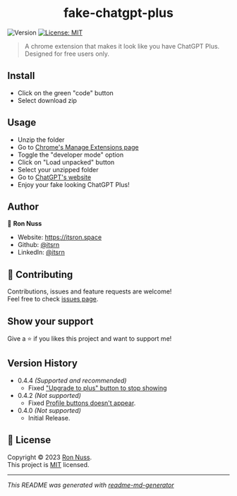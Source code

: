 <h1 align="center">fake-chatgpt-plus</h1>
<p>
  <img alt="Version" src="https://img.shields.io/badge/version-0.4.4-blue.svg?cacheSeconds=2592000" />
  <a href="https://github.com/itsrn/fake-chatgpt-plus/blob/main/LICENSE" target="_blank">
    <img alt="License: MIT" src="https://img.shields.io/badge/License-MIT-yellow.svg" />
  </a>
</p>

> A chrome extension that makes it look like you have ChatGPT Plus. Designed for free users only.

## Install
- Click on the green "code" button
- Select download zip

## Usage
- Unzip the folder
- Go to [Chrome's Manage Extensions page](chrome://extensions/)
- Toggle the "developer mode" option
- Click on "Load unpacked" button
- Select your unzipped folder
- Go to [ChatGPT's website](https://chat.openai.com)
- Enjoy your fake looking ChatGPT Plus!

## Author

👤 **Ron Nuss**

* Website: https://itsron.space
* Github: [@itsrn](https://github.com/itsrn)
* LinkedIn: [@itsrn](https://linkedin.com/in/itsrn)

## 🤝 Contributing

Contributions, issues and feature requests are welcome!<br />Feel free to check [issues page](https://github.com/itsrn/fake-chatgpt-plus/issues). 

## Show your support

Give a ⭐️ if you likes this project and want to support me!

## Version History
* 0.4.4 *(Supported and recommended)*
  *  Fixed ["Upgrade to plus" button to stop showing](https://github.com/itsrn/fake-chatgpt-plus/issues/3)
* 0.4.2 *(Not supported)*
    * Fixed [Profile buttons doesn't appear](https://github.com/itsrn/fake-chatgpt-plus/issues/1).
* 0.4.0 *(Not supported)*
    * Initial Release.

## 📝 License

Copyright © 2023 [Ron Nuss](https://github.com/itsrn).<br />
This project is [MIT](https://github.com/itsrn/fake-chatgpt-plus/blob/main/LICENSE) licensed.

***
_This README was generated with [readme-md-generator](https://github.com/kefranabg/readme-md-generator)_
